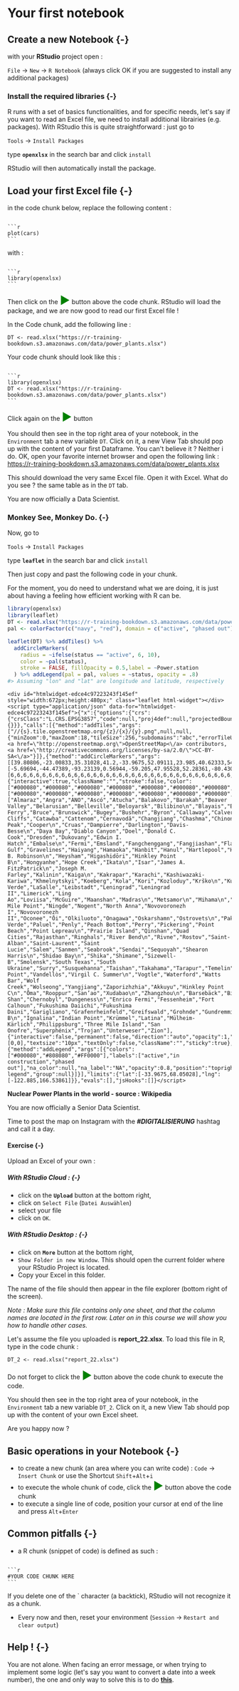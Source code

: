 # Your first notebook 


## Create a new Notebook {-}
with your **RStudio** project open :

`File` -> `New` -> `R Notebook` 
(always click OK if you are suggested to install any additional packages)

### Install the required libraries  {-}
R runs with a set of basics functionalities, and for specific needs, let's say if you want to read an Excel file, we need to install additional librairies (e.g. packages).
With RStudio this is quite straightforward : just go to 

`Tools` -> `Install Packages` 

type **`openxlsx`** in the search bar and click `install`

RStudio will then automatically install the package.

## Load your first Excel file  {-}

in the code chunk below, replace the following content :

````

```r
plot(cars)
```
````
with :

````

```r
library(openxlsx)
```
````

Then click on the <span style="color:green;font-size: 24px">**►**</span> button above the code chunk.
RStudio will load the package, and we are now good to read our first Excel file !


In the Code chunk, add the following line :

`DT <- read.xlsx("https://r-training-bookdown.s3.amazonaws.com/data/power_plants.xlsx")`


Your code chunk should look like this :


````

```r
library(openxlsx)
DT <- read.xlsx("https://r-training-bookdown.s3.amazonaws.com/data/power_plants.xlsx")
```
````

Click again on the <span style="color:green;font-size: 24px">**►**</span> button

You should then see in the top right area of your notebook, in the `Environment` tab a new variable `DT`. Click on it, a new View Tab should pop up with the content of your first Dataframe. 
You can't believe it ? Neither i do. OK, open your favorite internet browser and open the following link : https://r-training-bookdown.s3.amazonaws.com/data/power_plants.xlsx

This should download the very same Excel file. Open it with Excel. What do you see ? the same table as in the `DT` tab.

You are now officially a Data Scientist.


### Monkey See, Monkey Do. {-}
Now, go to 

`Tools` -> `Install Packages` 

type **`leaflet`** in the search bar and click `install`

Then just copy and past the following code in your chunk.

For the moment, you do need to understand what we are doing, it is just about having a feeling how efficient working with R can be.



```r
library(openxlsx)
library(leaflet)
DT <- read.xlsx("https://r-training-bookdown.s3.amazonaws.com/data/power_plants.xlsx")
pal <- colorFactor(c("navy", "red"), domain = c("active", "phased out"))

leaflet(DT) %>% addTiles() %>%
  addCircleMarkers(
    radius = ~ifelse(status == "active", 6, 10),
    color = ~pal(status),
    stroke = FALSE, fillOpacity = 0.5,label = ~Power.station
  ) %>% addLegend(pal = pal, values = ~status, opacity = .8)
#> Assuming "lon" and "lat" are longitude and latitude, respectively
```

```{=html}
<div id="htmlwidget-edce4c97223243f145ef" style="width:672px;height:480px;" class="leaflet html-widget"></div>
<script type="application/json" data-for="htmlwidget-edce4c97223243f145ef">{"x":{"options":{"crs":{"crsClass":"L.CRS.EPSG3857","code":null,"proj4def":null,"projectedBounds":null,"options":{}}},"calls":[{"method":"addTiles","args":["//{s}.tile.openstreetmap.org/{z}/{x}/{y}.png",null,null,{"minZoom":0,"maxZoom":18,"tileSize":256,"subdomains":"abc","errorTileUrl":"","tms":false,"noWrap":false,"zoomOffset":0,"zoomReverse":false,"opacity":1,"zIndex":1,"detectRetina":false,"attribution":"&copy; <a href=\"http://openstreetmap.org\">OpenStreetMap<\/a> contributors, <a href=\"http://creativecommons.org/licenses/by-sa/2.0/\">CC-BY-SA<\/a>"}]},{"method":"addCircleMarkers","args":[[39.80806,-23.00833,35.31028,41.2,-33.9675,52.09111,23.985,40.62333,54.76194,47.50972,56.84167,68.05028,45.25583,48.49444,51.43083,41.24361,34.70389,44.32528,33.95833,45.8,28.82972,42.07417,38.76167,38.43194,35.05167,49.41583,44.32222,19.42306,32.39028,47.23056,50.09,46.45667,40.17222,39.21667,46.47111,32.29833,40.36194,44.63306,47.73306,43.87278,41.59667,22.59778,35.21083,51.32472,41.97528,41.38972,49.085,31.93417,-32.232,41.96278,52.47417,21.66667,30.44139,49.53639,60.40333,25.44417,33.51556,43.27778,47.36583,44.10667,32.00667,51.01528,36.70917,34.62361,35.415,37.09278,54.635,34.40278,54.02889,41.18806,51.209,39.79778,39.46778,33.49083,48.60556,43.5233,31.22306,57.90556,14.86528,21.23861,24.847167,37.42917,50.30139,-33.67639,67.46667,35.31694,43.74611,45.93833,25.20306,8.16833,51.675,19.72083,41.24556,47.60306,59.84722,59.83056,40.22667,22.60472,60.37222,35.4325,21.95806,12.5575,40.18083,35.70333,41.31194,48.26389,28.15806,49.04167,43.52083,27.04611,48.51528,38.06056,51.275,59.83056,34.79389,35.54056,61.23694,38.40111,57.41556,54.76111,46.5725,42.32278,33.38917,49.85806,49.97667,39.75833,41.80083,43.81167,44.28111,45.06889,44.62167,30.43556,41.72639,24.87222,57.25972,30.7567,51.32778,47.59944,45.40444,47.72,27.34861,39.46278,29.10111,42.89889,31.83361,35.22639,35.6333,36.97222,37.06111,35.53833,52.21333,54.16917,28.79556,47.81667,37.16556,41.08889,21.90944,35.52222,19.82778,49.18,34.68694,50.53472,36.46639,43.03611,55.96806,44.32972,40.70111,35.67278,25.43417,40.95139,34.29861,33.14306,29.99528,35.60278,38.23889,35.71111,21.70972,47.51222,36.14444,51.20611,41.50972,24.06667,null,40.35139,23.82917,55.74444,49.71,53.85083,null,25.28611,51.38944,50.91389,null,47.90306,41.52028,37.42139,37.31944,null,49.98389,54.14056,52.03528,48.51472,55.722,55.60444,41.26972,53.41,null,50.40806,49.2525,40.15389,33.36889,45.75833,46.03833,53.42778,42.44639],[-5.69694,-44.47389,-93.23139,0.56944,-59.205,47.95528,52.28361,-80.43056,26.12,2.875,61.3225,166.53861,-0.69306,17.68194,3.71833,-88.22917,-87.11861,-81.59944,-78.01028,5.27083,50.88611,-89.28194,-91.78,-76.44222,-81.07,6.21806,28.05722,108.8125,71.4625,0.17056,4.78944,0.65278,-88.835,-1.05,-119.33389,-97.785,-95.64139,4.75667,2.51667,-78.71972,-83.08639,114.54361,-120.85611,4.25861,-86.56583,-88.26806,16.14889,-82.34389,-64.443,-83.2575,7.31778,108.56306,120.94167,-1.88167,18.16667,119.44611,129.83722,-77.31,7.96667,0.84528,-91.04833,2.13611,121.38167,138.1425,126.42389,129.38361,-1.18083,-80.15833,-2.91611,141.39028,-3.128,121.47194,-75.53806,132.31139,12.29306,-76.3983,-85.11167,35.06028,74.43944,73.35,66.78825,138.59528,26.64972,18.43194,32.46667,129.3,23.77056,15.51556,121.66278,77.7125,35.60556,-96.40639,-88.66917,8.18472,29.04361,29.05722,-75.58722,114.55139,26.34722,-80.94833,120.75167,80.175,44.14889,135.96333,-72.16861,18.45694,78.40944,9.175,-76.40694,120.28833,3.51778,-77.78944,39.2,29.05722,-82.89806,135.65194,21.44083,141.49972,16.67111,26.08917,18.85417,-86.31444,-112.865,0.63556,1.21194,-76.26806,-81.14333,-79.06583,-87.53667,-66.45472,-92.63306,120.95639,-90.31,75.61389,12.11083,-91.333,25.89167,42.37194,4.75444,1.5775,-80.24639,-75.53556,121.63972,-70.85083,130.18972,-85.09167,-78.955,122.52889,136.72639,132.99917,1.61861,33.24667,-96.04889,31.21667,-76.69778,-76.14889,112.97917,135.50472,72.66111,14.37611,119.45972,5.2725,140.60667,140.5125,-2.40917,4.73222,-2.62194,136.07722,-80.33056,0.86667,-81.31472,-81.76583,-90.47111,-84.78944,-95.68889,129.475,112.26056,34.58583,33.54111,-3.14389,140.91028,89.04722,null,120.54639,117.49167,12.92083,8.41528,9.34472,null,121.5875,30.09917,0.96389,null,7.56306,-96.07722,141.0325,141.02111,null,10.18472,13.66444,9.41333,10.40222,-4.89,26.56,-73.95222,10.40889,null,7.49,8.43639,-76.72472,-117.555,5.47222,-122.885,8.48028,-87.80306],[6,6,6,6,6,6,6,6,6,6,6,6,6,6,6,6,6,6,6,6,6,6,6,6,6,6,6,6,6,6,6,6,6,6,6,6,6,6,6,6,6,6,6,6,6,6,6,6,6,6,6,6,6,6,6,6,6,6,6,6,6,6,6,6,6,6,6,6,6,6,6,6,6,6,6,6,6,6,6,6,6,6,6,6,6,6,6,6,6,6,6,6,6,6,6,6,6,6,6,6,6,6,6,6,6,6,6,6,6,6,6,6,6,6,6,6,6,6,6,6,6,6,6,6,6,6,6,6,6,6,6,6,6,6,6,6,6,6,6,6,6,6,6,6,6,6,6,6,6,6,6,6,6,6,6,6,6,6,6,6,6,6,6,6,6,6,6,6,6,6,6,6,6,6,6,6,6,6,10,10,10,10,10,10,10,10,10,10,10,10,10,10,10,10,10,10,10,10,10,10,10,10,10,10,10,10,10,10,10,10,10,10,10,10,10],null,null,{"interactive":true,"className":"","stroke":false,"color":["#000080","#000080","#000080","#000080","#000080","#000080","#000080","#000080","#000080","#000080","#000080","#000080","#000080","#000080","#000080","#000080","#000080","#000080","#000080","#000080","#000080","#000080","#000080","#000080","#000080","#000080","#000080","#000080","#000080","#000080","#000080","#000080","#000080","#000080","#000080","#000080","#000080","#000080","#000080","#000080","#000080","#000080","#000080","#000080","#000080","#000080","#000080","#000080","#000080","#000080","#000080","#000080","#000080","#000080","#000080","#000080","#000080","#000080","#000080","#000080","#000080","#000080","#000080","#000080","#000080","#000080","#000080","#000080","#000080","#000080","#000080","#000080","#000080","#000080","#000080","#000080","#000080","#000080","#000080","#000080","#000080","#000080","#000080","#000080","#000080","#000080","#000080","#000080","#000080","#000080","#000080","#000080","#000080","#000080","#000080","#000080","#000080","#000080","#000080","#000080","#000080","#000080","#000080","#000080","#000080","#000080","#000080","#000080","#000080","#000080","#000080","#000080","#000080","#000080","#000080","#000080","#000080","#000080","#000080","#000080","#000080","#000080","#000080","#000080","#000080","#000080","#000080","#000080","#000080","#000080","#000080","#000080","#000080","#000080","#000080","#000080","#000080","#000080","#000080","#000080","#000080","#000080","#000080","#000080","#000080","#000080","#000080","#000080","#000080","#000080","#000080","#000080","#000080","#000080","#000080","#000080","#000080","#000080","#000080","#000080","#000080","#000080","#000080","#000080","#000080","#000080","#000080","#000080","#000080","#000080","#000080","#000080","#000080","#000080","#000080","#000080","#000080","#000080","#808080","#808080","#808080","#808080","#808080","#808080","#808080","#FF0000","#FF0000","#FF0000","#FF0000","#FF0000","#FF0000","#FF0000","#FF0000","#FF0000","#FF0000","#FF0000","#FF0000","#FF0000","#FF0000","#FF0000","#FF0000","#FF0000","#FF0000","#FF0000","#FF0000","#FF0000","#FF0000","#FF0000","#FF0000","#FF0000","#FF0000","#FF0000","#FF0000","#FF0000","#FF0000"],"weight":5,"opacity":0.5,"fill":true,"fillColor":["#000080","#000080","#000080","#000080","#000080","#000080","#000080","#000080","#000080","#000080","#000080","#000080","#000080","#000080","#000080","#000080","#000080","#000080","#000080","#000080","#000080","#000080","#000080","#000080","#000080","#000080","#000080","#000080","#000080","#000080","#000080","#000080","#000080","#000080","#000080","#000080","#000080","#000080","#000080","#000080","#000080","#000080","#000080","#000080","#000080","#000080","#000080","#000080","#000080","#000080","#000080","#000080","#000080","#000080","#000080","#000080","#000080","#000080","#000080","#000080","#000080","#000080","#000080","#000080","#000080","#000080","#000080","#000080","#000080","#000080","#000080","#000080","#000080","#000080","#000080","#000080","#000080","#000080","#000080","#000080","#000080","#000080","#000080","#000080","#000080","#000080","#000080","#000080","#000080","#000080","#000080","#000080","#000080","#000080","#000080","#000080","#000080","#000080","#000080","#000080","#000080","#000080","#000080","#000080","#000080","#000080","#000080","#000080","#000080","#000080","#000080","#000080","#000080","#000080","#000080","#000080","#000080","#000080","#000080","#000080","#000080","#000080","#000080","#000080","#000080","#000080","#000080","#000080","#000080","#000080","#000080","#000080","#000080","#000080","#000080","#000080","#000080","#000080","#000080","#000080","#000080","#000080","#000080","#000080","#000080","#000080","#000080","#000080","#000080","#000080","#000080","#000080","#000080","#000080","#000080","#000080","#000080","#000080","#000080","#000080","#000080","#000080","#000080","#000080","#000080","#000080","#000080","#000080","#000080","#000080","#000080","#000080","#000080","#000080","#000080","#000080","#000080","#000080","#808080","#808080","#808080","#808080","#808080","#808080","#808080","#FF0000","#FF0000","#FF0000","#FF0000","#FF0000","#FF0000","#FF0000","#FF0000","#FF0000","#FF0000","#FF0000","#FF0000","#FF0000","#FF0000","#FF0000","#FF0000","#FF0000","#FF0000","#FF0000","#FF0000","#FF0000","#FF0000","#FF0000","#FF0000","#FF0000","#FF0000","#FF0000","#FF0000","#FF0000","#FF0000"],"fillOpacity":0.5},null,null,null,null,["Almaraz","Angra","ANO","Ascó","Atucha","Balakovo","Barakah","Beaver Valley","Belarusian","Belleville","Beloyarsk","Bilibino\n","Blayais","Bohunice\n","Borssele\n","Braidwood","Browns Ferry","Bruce","Brunswick","Bugey","Bushehr","Byron","Callaway","Calvert Cliffs","Catawba","Cattenom","Cernavodă","Changjiang","Chashma","Chinon","Chooz","Civaux","Clinton","Cofrentes","Columbia","Comanche Peak","Cooper\n","Cruas","Dampierre","Darlington","Davis-Besse\n","Daya Bay","Diablo Canyon","Doel","Donald C. Cook","Dresden","Dukovany","Edwin I. Hatch","Embalse\n","Fermi","Emsland","Fangchenggang","Fangjiashan","Flamanville","Forsmark","Fuqing","Genkai","Ginna\n","Gösgen","Golfech","Grand Gulf","Gravelines","Haiyang","Hamaoka","Hanbit","Hanul","Hartlepool","H. B. Robinson\n","Heysham","Higashidōri","Hinkley Point B\n","Hongyanhe","Hope Creek","Ikata\n","Isar","James A. FitzPatrick\n","Joseph M. Farley","Kalinin","Kaiga\n","Kakrapar","Karachi","Kashiwazaki-Kariwa","Khmelnytskyi","Koeberg","Kola","Kori","Kozloduy","Krško\n","Kuosheng","Kudankulam","Kursk","Laguna Verde","LaSalle","Leibstadt","Leningrad","Leningrad II","Limerick","Ling Ao","Loviisa","McGuire","Maanshan","Madras\n","Metsamor\n","Mihama\n","Millstone","Mochovce\n","Narora\n","Neckarwestheim","Nine Mile Point","Ningde","Nogent","North Anna","Novovoronezh I","Novovoronezh II","Oconee","Ōi","Olkiluoto","Onagawa","Oskarshamn","Ostrovets\n","Paks","Palisades\n","Palo Verde","Paluel","Penly","Peach Bottom","Perry","Pickering","Point Beach","Point Lepreau\n","Prairie Island","Qinshan","Quad Cities","Rajasthan","Ringhals","River Bend\n","Rivne","Rostov","Saint-Alban","Saint-Laurent","Saint Lucie","Salem","Sanmen","Seabrook","Sendai","Sequoyah","Shearon Harris\n","Shidao Bay\n","Shika","Shimane","Sizewell-B","Smolensk","South Texas","South Ukraine","Surry","Susquehanna","Taishan","Takahama","Tarapur","Temelin","Tianwan","Tihange","Tokai","Tomari","Torness","Tricastin","Trillo","Tsuruga","Turkey Point","Vandellòs","Virgil C. Summer\n","Vogtle","Waterford","Watts Bar","Wolf Creek","Wolseong","Yangjiang","Zaporizhzhia","Akkuyu","Hinkley Point C\n","Ōma","Rooppur","San’ao","Xudabao\n","Zhangzhou\n","Barsebäck","Biblis","Brokdorf","Caorso","Chin Shan","Chernobyl","Dungeness\n","Enrico Fermi","Fessenheim","Fort Calhoun","Fukushima Daiichi","Fukushima Daini","Garigliano","Grafenrheinfeld","Greifswald","Grohnde","Gundremmingen","Hunterston B\n","Ignalina","Indian Point","Krümmel","Latina","Mülheim-Kärlich","Philippsburg","Three Mile Island","San Onofre","Superphénix","Trojan","Unterweser","Zion"],{"interactive":false,"permanent":false,"direction":"auto","opacity":1,"offset":[0,0],"textsize":"10px","textOnly":false,"className":"","sticky":true},null]},{"method":"addLegend","args":[{"colors":["#000080","#808080","#FF0000"],"labels":["active","in construction","phased out"],"na_color":null,"na_label":"NA","opacity":0.8,"position":"topright","type":"factor","title":"status","extra":null,"layerId":null,"className":"info legend","group":null}]}],"limits":{"lat":[-33.9675,68.05028],"lng":[-122.885,166.53861]}},"evals":[],"jsHooks":[]}</script>
```
**Nuclear Power Plants in the world - source : Wikipedia**



You are now officially a Senior Data Scientist. 

Time to post the map on Instagram with the ***#DIGITALISIERUNG*** hashtag and call it a day.

#### Exercise {-}

Upload an Excel of your own :

##### With RStudio Cloud : {-}

- click on the **`Upload`** button at the bottom right,
- click on `Select File` (`Datei Auswählen`)
- select your file 
- click on `OK`.


##### With RStudio Desktop : {-}

- click on **`More`** button at the bottom right,
- `Show Folder in new Window`. This should open the current folder where your RStudio Project is located.
- Copy your Excel in this folder.

The name of the file should then appear in the file explorer (bottom right of the screen). 

*Note : Make sure this file contains only one sheet, and that the column names are located in the first row. Later on in this course we will show you how to handle other cases.*



Let's assume the file you uploaded is **report_22.xlsx**. To load this file in R,  type in the code chunk :

`DT_2 <- read.xlsx("report_22.xlsx")`

Do not forget to click the  <span style="color:green;font-size: 24px">**►**</span> button above the code chunk to execute the code.

You should then see in the top right area of your notebook, in the `Environment` tab a new variable `DT_2`. Click on it, a new View Tab should pop up with the content of your own Excel sheet.

Are you happy now ?


## Basic operations  in your Notebook {-}

- to create a new chunk (an area where you can write code) : `Code` -> `Insert Chunk` or use the Shortcut `Shift`+`Alt`+`i`
- to execute the whole chunk of code, click the  <span style="color:green;font-size: 24px">**►**</span> button above the code chunk
- to execute a single line of code, position your cursor at end of the line and press `Alt`+`Enter`

## Common pitfalls  {-}
- a R chunk (snippet of code) is defined as such :

````

```r
#YOUR CODE CHUNK HERE
```
````

If you delete one of the ` character (a backtick), RStudio will not recognize it as a chunk.

- Every now and then, reset your environment (`Session` -> `Restart and clear output`)




## Help ! {-}
You are not alone. When facing an error message, or when trying to implement some logic (let's say you want to convert a date into a week number), the one and only way to solve this is to do [**this**](https://letmegooglethat.com/?q=R+extract+week+number+from+Date+stackoverflow).


